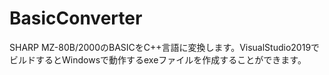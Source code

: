 # BasicConverter
SHARP MZ-80B/2000のBASICをC++言語に変換します。VisualStudio2019でビルドするとWindowsで動作するexeファイルを作成することができます。
